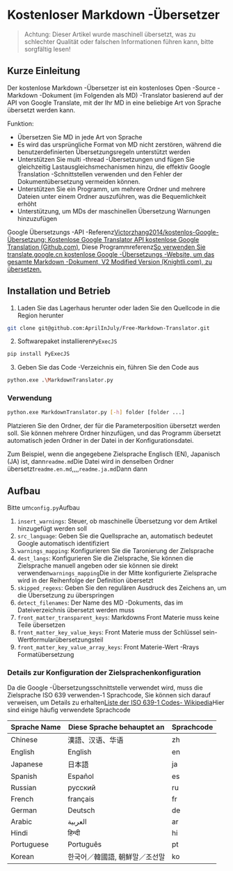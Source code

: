# Kostenloser Markdown -Übersetzer

> Achtung: Dieser Artikel wurde maschinell übersetzt, was zu schlechter Qualität oder falschen Informationen führen kann, bitte sorgfältig lesen!

## Kurze Einleitung

Der kostenlose Markdown -Übersetzer ist ein kostenloses Open -Source -Markdown -Dokument (im Folgenden als MD) -Translator basierend auf der API von Google Translate, mit der Ihr MD in eine beliebige Art von Sprache übersetzt werden kann.

Funktion:

- Übersetzen Sie MD in jede Art von Sprache
- Es wird das ursprüngliche Format von MD nicht zerstören, während die benutzerdefinierten Übersetzungsregeln unterstützt werden
- Unterstützen Sie multi -thread -Übersetzungen und fügen Sie gleichzeitig Lastausgleichsmechanismen hinzu, die effektiv Google Translation -Schnittstellen verwenden und den Fehler der Dokumentübersetzung vermeiden können.
- Unterstützen Sie ein Programm, um mehrere Ordner und mehrere Dateien unter einem Ordner auszuführen, was die Bequemlichkeit erhöht
- Unterstützung, um MDs der maschinellen Übersetzung Warnungen hinzuzufügen

Google Übersetzungs -API -Referenz[Victorzhang2014/kostenlos-Google-Übersetzung: Kostenlose Google Translator API kostenlose Google Translation (Github.com)](https://github.com/VictorZhang2014/free-google-translate), Diese Programmreferenz[So verwenden Sie translate.google.cn kostenlose Google -Übersetzungs -Website, um das gesamte Markdown -Dokument, V2 Modified Version (Knightli.com), zu übersetzen.](https://www.knightli.com/zh-tw/2022/04/24/免費-google-翻譯-整篇-markdown-文檔-修改版/)

## Installation und Betrieb

1. Laden Sie das Lagerhaus herunter oder laden Sie den Quellcode in die Region herunter

```bash
git clone git@github.com:AprilInJuly/Free-Markdown-Translator.git
```

2. Softwarepaket installieren`PyExecJS`

```bash
pip install PyExecJS
```

3. Geben Sie das Code -Verzeichnis ein, führen Sie den Code aus

```bash
python.exe .\MarkdownTranslator.py
```

### Verwendung

```bash
python.exe MarkdownTranslator.py [-h] folder [folder ...]
```

Platzieren Sie den Ordner, der für die Parameterposition übersetzt werden soll. Sie können mehrere Ordner hinzufügen, und das Programm übersetzt automatisch jeden Ordner in der Datei in der Konfigurationsdatei.

Zum Beispiel, wenn die angegebene Zielsprache Englisch (EN), Japanisch (JA) ist, dann`readme.md`Die Datei wird in denselben Ordner übersetzt`readme.en.md`,,,,`readme.ja.md`Dann dann

## Aufbau

Bitte um`config.py`Aufbau

1. `insert_warnings`: Steuer, ob maschinelle Übersetzung vor dem Artikel hinzugefügt werden soll
2. `src_language`: Geben Sie die Quellsprache an, automatisch bedeutet Google automatisch identifiziert
3. `warnings_mapping`: Konfigurieren Sie die Taronierung der Zielsprache
4. `dest_langs`: Konfigurieren Sie die Zielsprache, Sie können die Zielsprache manuell angeben oder sie können sie direkt verwenden`warnings_mapping`Die in der Mitte konfigurierte Zielsprache wird in der Reihenfolge der Definition übersetzt
5. `skipped_regexs`: Geben Sie den regulären Ausdruck des Zeichens an, um die Übersetzung zu überspringen
6. `detect_filenames`: Der Name des MD -Dokuments, das im Dateiverzeichnis übersetzt werden muss
7. `front_matter_transparent_keys`: Markdowns Front Materie muss keine Teile übersetzen
8. `front_matter_key_value_keys`: Front Materie muss der Schlüssel sein-Wertformularübersetzungsteil
9. `front_matter_key_value_array_keys`: Front Materie-Wert -Rrays Formatübersetzung

### Details zur Konfiguration der Zielsprachenkonfiguration

Da die Google -Übersetzungsschnittstelle verwendet wird, muss die Zielsprache ISO 639 verwenden-1 Sprachcode, Sie können sich darauf verweisen, um Details zu erhalten[Liste der ISO 639-1 Codes- Wikipedia](https://en.wikipedia.org/wiki/List_of_ISO_639-1_codes)Hier sind einige häufig verwendete Sprachcode

| Sprache Name| Diese Sprache behauptet an| Sprachcode|
| ---------- | ------------------------------ | -------- |
| Chinese    | 漢語、汉语、华语               | zh       |
| English    | English                        | en       |
| Japanese   | 日本語                         | ja       |
| Spanish    | Español                        | es       |
| Russian    | русский                        | ru       |
| French     | français                       | fr       |
| German     | Deutsch                        | de       |
| Arabic     | العربية                        | ar       |
| Hindi      | हिन्दी                          | hi       |
| Portuguese | Português                      | pt       |
| Korean     | 한국어／韓國語, 朝鮮말／조선말 | ko       |


